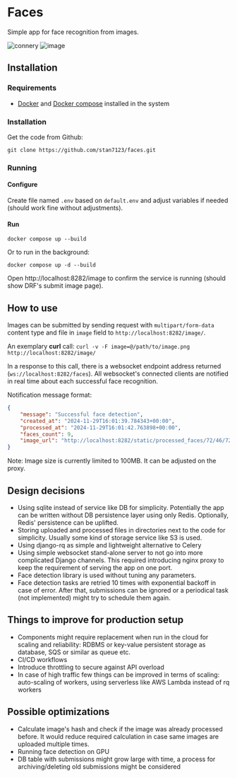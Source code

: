 # Faces
Simple app for face recognition from images.

![connery](https://github.com/user-attachments/assets/10e2093d-2874-4480-91ff-887bc55495f5) ![image](https://github.com/user-attachments/assets/1a86feaf-2f87-46b3-a278-6f578754e32f)

## Installation

### Requirements
- [Docker](https://docs.docker.com/engine/install/) and [Docker compose](https://docs.docker.com/compose/install/) installed in the system

### Installation

Get the code from Github:
```
git clone https://github.com/stan7123/faces.git
```

### Running

#### Configure
Create file named `.env` based on `default.env` and adjust variables if needed (should work fine without adjustments).

#### Run
```
docker compose up --build
```
Or to run in the background:
```
docker compose up -d --build
```

Open http://localhost:8282/image to confirm the service is running (should show DRF's submit image page). 

## How to use

Images can be submitted by sending request with `multipart/form-data` content type and file in `image` field to `http://localhost:8282/image/`.

An exemplary **curl** call: `curl -v -F image=@/path/to/image.png http://localhost:8282/image/`

In a response to this call, there is a websocket endpoint address returned (`ws://localhost:8282/faces`). All websocket's connected clients are notified in real time about each successful face recognition.

Notification message format: 
```json
{
    "message": "Successful face detection", 
    "created_at": "2024-11-29T16:01:39.784343+00:00", 
    "processed_at": "2024-11-29T16:01:42.763898+00:00", 
    "faces_count": 9, 
    "image_url": "http://localhost:8282/static/processed_faces/72/46/7246f927-94a4-4225-9a56-b52bab894ad0.jpg"
}
```

Note: Image size is currently limited to 100MB. It can be adjusted on the proxy. 


## Design decisions
- Using sqlite instead of service like DB for simplicity. Potentially the app can be written without DB persistence layer using only Redis. Optionally, Redis' persistence can be uplifted.
- Storing uploaded and processed files in directories next to the code for simplicity. Usually some kind of storage service like S3 is used.
- Using django-rq as simple and lightweight alternative to Celery
- Using simple websocket stand-alone server to not go into more complicated Django channels. This required introducing nginx proxy to keep the requirement of serving the app on one port.
- Face detection library is used without tuning any parameters.
- Face detection tasks are retried 10 times with exponential backoff in case of error. After that, submissions can be ignored or a periodical task (not implemented) might try to schedule them again.  

## Things to improve for production setup
- Components might require replacement when run in the cloud for scaling and reliability: RDBMS or key-value persistent storage as database, SQS or similar as queue etc.
- CI/CD workflows
- Introduce throttling to secure against API overload
- In case of high traffic few things can be improved in terms of scaling: auto-scaling of workers, using serverless like AWS Lambda instead of rq workers

## Possible optimizations
- Calculate image's hash and check if the image was already processed before. It would reduce required calculation in case same images are uploaded multiple times.
- Running face detection on GPU
- DB table with submissions might grow large with time, a process for archiving/deleting old submissions might be considered

